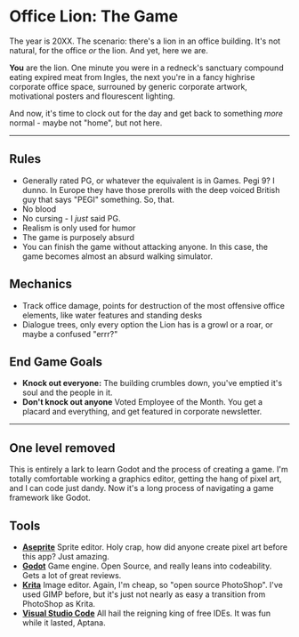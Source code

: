 # Office Lion: The Game

The year is 20XX. The scenario: there's a lion in an office building. It's not natural, for the office _or_ the lion. And yet, here we are.

**You** are the lion. One minute you were in a redneck's sanctuary compound eating expired meat from Ingles, the next you're in a fancy highrise corporate office space, surrouned by generic corporate artwork, motivational posters and flourescent lighting.

And now, it's time to clock out for the day and get back to something _more_ normal - maybe not "home", but not here.

***

## Rules

* Generally rated PG, or whatever the equivalent is in Games. Pegi 9? I dunno. In Europe they have those prerolls with the deep voiced British guy that says "PEGI" something. So, that.
* No blood
* No cursing - I *just* said PG.
* Realism is only used for humor
* The game is purposely absurd
* You can finish the game without attacking anyone. In this case, the game becomes almost an absurd walking simulator.

## Mechanics

* Track office damage, points for destruction of the most offensive office elements, like water features and standing desks
* Dialogue trees, only every option the Lion has is a growl or a roar, or maybe a confused "errr?"

## End Game Goals

* **Knock out everyone:**
  The building crumbles down, you've emptied it's soul and the people in it.
* **Don't knock out anyone**
  Voted Employee of the Month. You get a placard and everything, and get featured in corporate newsletter.

***

## One level removed

This is entirely a lark to learn Godot and the process of creating a game. I'm totally comfortable working a graphics editor, getting the hang of pixel art, and I can code just dandy. Now it's a long process of navigating a game framework like Godot.

## Tools

* **[Aseprite](https://www.aseprite.org/)**
  Sprite editor. Holy crap, how did anyone create pixel art before this app? Just amazing.
* **[Godot](https://godotengine.org/)**
  Game engine. Open Source, and really leans into codeability. Gets a lot of great reviews.
* **[Krita](https://krita.org/en/)**
  Image editor. Again, I'm cheap, so "open source PhotoShop". I've used GIMP before, but it's just not nearly as easy a transition from PhotoShop as Krita.
* **[Visual Studio Code](https://code.visualstudio.com/)**
  All hail the reigning king of free IDEs. It was fun while it lasted, Aptana.
